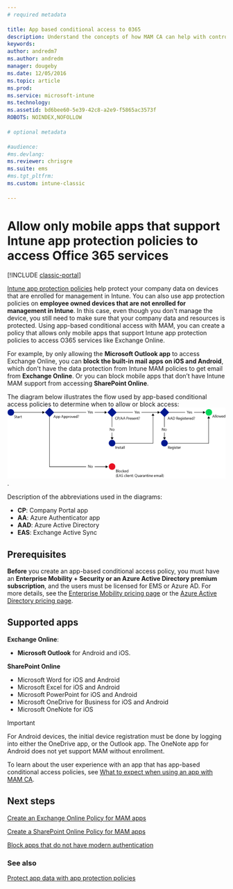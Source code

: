```yaml
---
# required metadata

title: App based conditional access to 0365
description: Understand the concepts of how MAM CA can help with controlling what apps have access to O365 services.
keywords:
author: andredm7
ms.author: andredm
manager: dougeby
ms.date: 12/05/2016
ms.topic: article
ms.prod:
ms.service: microsoft-intune
ms.technology:
ms.assetid: bd6bee60-5e39-42c8-a2e9-f5865ac3573f
ROBOTS: NOINDEX,NOFOLLOW

# optional metadata

#audience:
#ms.devlang:
ms.reviewer: chrisgre
ms.suite: ems
#ms.tgt_pltfrm:
ms.custom: intune-classic

---
```


# Allow only mobile apps that support Intune app protection policies to access Office 365 services

[!INCLUDE [classic-portal](../includes/classic-portal.md)]

[Intune app protection policies](protect-apps-and-data-with-microsoft-intune.md) help protect your company data on devices that are enrolled for management in Intune. You can also use app protection policies on **employee owned devices that are not enrolled for management in Intune**.  In this case, even though you don't manage the device, you still need to make sure that your company data and resources is protected. Using app-based conditional access with MAM, you can create a policy that allows only mobile apps that support Intune app protection policies to access O365 services like Exchange Online.

For example, by only allowing the **Microsoft Outlook app** to access Exchange Online, you can **block the built-in mail apps on iOS and Android**, which don't have the data protection from Intune MAM policies to get email from **Exchange Online**. Or you can block mobile apps that don’t have Intune MAM support from accessing **SharePoint Online**.

The diagram below illustrates the flow used by app-based conditional access policies to determine when to allow or block access:
![Diagram that shows the various criteria included to determine whether to allow or block access ](../media/mam-ca-decision-flow_simple.png).

Description of the abbreviations used in the diagrams:
* **CP**: Company Portal app
* **AA**: Azure Authenticator app
* **AAD**: Azure Active Directory
* **EAS**: Exchange Active Sync

## Prerequisites
**Before** you create an app-based conditional access policy, you must have an **Enterprise Mobility + Security or an Azure Active Directory premium subscription**, and the users must be licensed for EMS or Azure AD. For more details, see the [Enterprise Mobility pricing page](https://www.microsoft.com/cloud-platform/enterprise-mobility-pricing) or the [Azure Active Directory pricing page](https://azure.microsoft.com/pricing/details/active-directory/).


## Supported apps
**Exchange Online**:
* **Microsoft Outlook** for Android and iOS.

**SharePoint Online**
* Microsoft Word for iOS and Android
* Microsoft Excel for iOS and Android
* Microsoft PowerPoint for iOS and Android
* Microsoft OneDrive for Business for iOS and Android
* Microsoft OneNote for iOS

>[!IMPORTANT]
>For Android devices, the initial device registration must be done by logging into either the OneDrive app, or the Outlook app. The OneNote app for Android does not yet support MAM without enrollment.

To learn about the user experience with an app that has app-based conditional access policies, see [What to expect when using an app with MAM CA](use-apps-with-mam-ca.md).


## Next steps
[Create an Exchange Online Policy for MAM apps](mam-ca-for-exchange-online.md)

[Create a SharePoint Online Policy for MAM apps](mam-ca-for-sharepoint-online.md)

[Block apps that do not have modern authentication](block-apps-with-no-modern-authentication.md)

### See also

[Protect app data with app protection policies](protect-app-data-using-mobile-app-management-policies-with-microsoft-intune.md)

